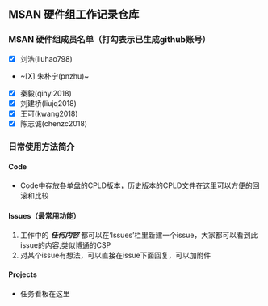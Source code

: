## MSAN 硬件组工作记录仓库
### MSAN 硬件组成员名单（打勾表示已生成github账号）
- [X] 刘浩(liuhao798)
- ~[X] 朱朴宁(pnzhu)~
- [X] 秦毅(qinyi2018)
- [X] 刘建桥(liujq2018)
- [X] 王可(kwang2018)
- [X] 陈志诚(chenzc2018)
### 日常使用方法简介
#### Code
- Code中存放各单盘的CPLD版本，历史版本的CPLD文件在这里可以方便的回滚和比较
#### Issues（最常用功能）
1. 工作中的 ***任何内容*** 都可以在‘Issues’栏里新建一个issue，大家都可以看到此issue的内容,类似博通的CSP
2. 对某个issue有想法，可以直接在issue下面回复，可以加附件
#### Projects
- 任务看板在这里
